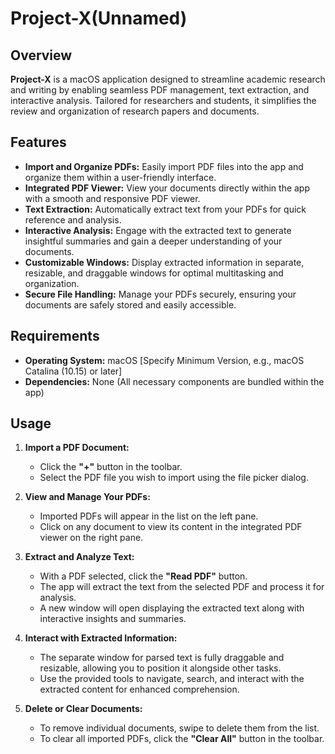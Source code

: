 # Project-X(Unnamed)

## Overview

**Project-X** is a macOS application designed to streamline academic research and writing by enabling seamless PDF management, text extraction, and interactive analysis. Tailored for researchers and students, it simplifies the review and organization of research papers and documents.

## Features

- **Import and Organize PDFs:** Easily import PDF files into the app and organize them within a user-friendly interface.
- **Integrated PDF Viewer:** View your documents directly within the app with a smooth and responsive PDF viewer.
- **Text Extraction:** Automatically extract text from your PDFs for quick reference and analysis.
- **Interactive Analysis:** Engage with the extracted text to generate insightful summaries and gain a deeper understanding of your documents.
- **Customizable Windows:** Display extracted information in separate, resizable, and draggable windows for optimal multitasking and organization.
- **Secure File Handling:** Manage your PDFs securely, ensuring your documents are safely stored and easily accessible.

## Requirements

- **Operating System:** macOS [Specify Minimum Version, e.g., macOS Catalina (10.15) or later]
- **Dependencies:** None (All necessary components are bundled within the app)


## Usage

1. **Import a PDF Document:**
   - Click the **"+"** button in the toolbar.
   - Select the PDF file you wish to import using the file picker dialog.

2. **View and Manage Your PDFs:**
   - Imported PDFs will appear in the list on the left pane.
   - Click on any document to view its content in the integrated PDF viewer on the right pane.

3. **Extract and Analyze Text:**
   - With a PDF selected, click the **"Read PDF"** button.
   - The app will extract the text from the selected PDF and process it for analysis.
   - A new window will open displaying the extracted text along with interactive insights and summaries.

4. **Interact with Extracted Information:**
   - The separate window for parsed text is fully draggable and resizable, allowing you to position it alongside other tasks.
   - Use the provided tools to navigate, search, and interact with the extracted content for enhanced comprehension.

5. **Delete or Clear Documents:**
   - To remove individual documents, swipe to delete them from the list.
   - To clear all imported PDFs, click the **"Clear All"** button in the toolbar.


